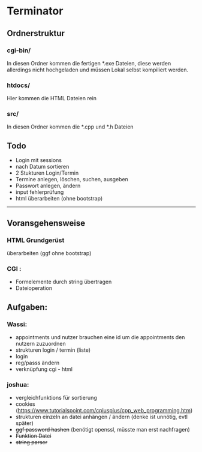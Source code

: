 # Terminator
## Ordnerstruktur
### cgi-bin/
In diesen Ordner kommen die fertigen \*.exe Dateien, diese werden allerdings nicht hochgeladen und müssen Lokal selbst kompiliert werden.
### htdocs/
Hier kommen die HTML Dateien rein
### src/
In diesen Ordner kommen die \*.cpp und \*.h Dateien


## Todo
- Login mit sessions
- nach Datum sortieren
- 2 Stukturen Login/Termin
- Termine anlegen, löschen, suchen, ausgeben
- Passwort anlegen, ändern
- input fehlerprüfung
- html überarbeiten (ohne bootstrap)
-----
## Voransgehensweise
### HTML Grundgerüst
überarbeiten (ggf ohne bootstrap)

### CGI :
- Formelemente durch string übertragen
- Dateioperation
  
## Aufgaben:
  
### Wassi:
- appointments und nutzer brauchen eine id um die appointments den nutzern zuzuordnen
- strukturen login / termin (liste)
- login
- reg/passs ändern 
- verknüpfung cgi - html
 
### joshua:
- vergleichfunktions für sortierung
- cookies (https://www.tutorialspoint.com/cplusplus/cpp_web_programming.htm)
- strukturen einzeln an datei anhängen / ändern (denke ist unnötig, evtl später)
- ~~ggf password hashen~~ (benötigt openssl, müsste man erst nachfragen)
- ~~Funktion Datei~~
- ~~string parser~~
  
